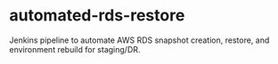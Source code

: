 # automated-rds-restore
Jenkins pipeline to automate AWS RDS snapshot creation, restore, and environment rebuild for staging/DR.
